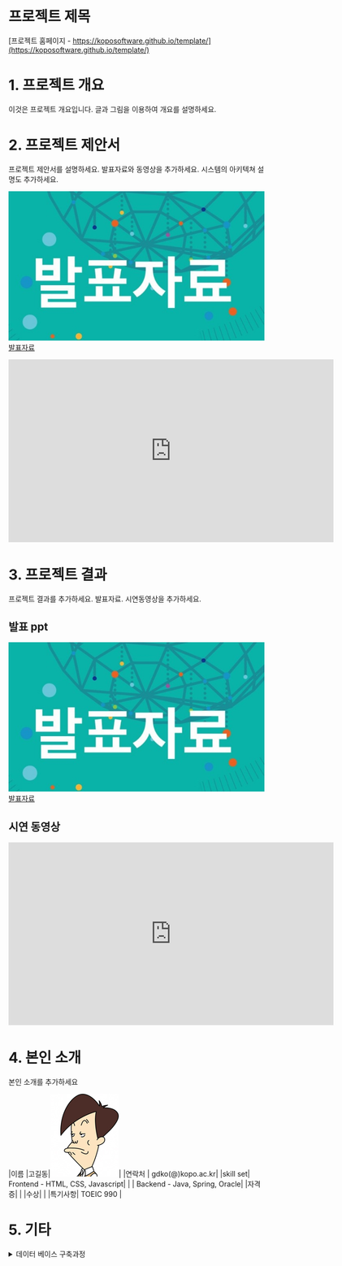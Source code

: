 # 프로젝트 제목

[프로젝트 홈페이지 - https://koposoftware.github.io/template/](https://koposoftware.github.io/template/)

# 1. 프로젝트 개요

이것은 프로젝트 개요입니다. 글과 그림을 이용하여 개요를 설명하세요.

# 2. 프로젝트 제안서

프로젝트 제안서를 설명하세요. 발표자료와 동영상을 추가하세요. 시스템의 아키텍쳐 설명도 추가하세요.

   <img src="ppt.jpg"/>[발표자료](/project.pptx)<br>
   <iframe id="ytplayer" type="text/html" width="640" height="360" src="https://www.youtube.com/embed/6LxbdIjWP04" frameborder="0"></iframe>
 

# 3. 프로젝트 결과
프로젝트 결과를 추가하세요. 발표자료. 시연동영상을 추가하세요.

## 발표 ppt 
   <img src="ppt.jpg"/>[발표자료](/project.pptx)<br>

## 시연 동영상 

   <iframe id="ytplayer" type="text/html" width="640" height="360" src="https://www.youtube.com/embed/6LxbdIjWP04" frameborder="0"></iframe>

# 4. 본인 소개

본인 소개를 추가하세요

|이름 |고길동|![gdKO](/gdko.jpg)|
|연락처 | gdko(@)kopo.ac.kr|
|skill set| Frontend - HTML, CSS, Javascript|
| | Backend - Java, Spring, Oracle|
|자격증|  |
|수상| |
|특기사항|  TOEIC 990 |

# 5. 기타
<details>
<summary>데이터 베이스 구축과정</summary>
<div markdown="1">
   <details>
   <summary>아파트 상세정보</summary>
   <div markdown="1">
            ```python 
      
            #아파트 상세화면 
            import urllib.request
            from bs4 import BeautifulSoup
            import time
            import pandas as pd
            from pandas import DataFrame as df
            import openpyxl

            def getaptdata(kaptCode):
                key = "openAPI KEY"
                url = "http://apis.data.go.kr/1611000/AptBasisInfoService/getAphusBassInfo?kaptCode="+kaptCode+"&serviceKey="+key
                try:
                    f = urllib.request.urlopen(url)
                except Exception as e:
                    print('Fail ' + str(e))
                    time.sleep(100)
                    f = urllib.request.urlopen(url)


                aptxml = f.read().decode("utf8")
                f.close()
                soup = BeautifulSoup(aptxml, "lxml")
                item = soup.find("item")
                aptdataAll = []
                aptSearch = ["bjdcode", "codehallnm", "codeheatnm", "codesalenm","hocnt", "kaptacompany", "kaptaddr", "kaptbcompany"
                             , "kaptcode", "kaptdongcnt", "kaptfax", "kaptmarea", "kaptmparea_135", "kaptmparea_136", "kaptmparea_60"
                             , "kaptmparea_85", "kaptname", "kapttarea", "kaptdacnt", "privarea", "kapturl", "dorojuso", "codeaptnm"
                             , "codemgrnm", "kapttel", "kaptusedate"]

                for aptOne in aptSearch :
                    try:
                        aptdataAll.append(item.find(aptOne).get_text())
                    except AttributeError as e:
                        aptdataAll.append('-')
                        pass


                return(aptdataAll)

               apt = []
               wb = openpyxl.load_workbook('C:/Lecture/프로젝트/최종프로젝트/데이터베이스구축/2.아파트기본정보.xlsx')
               ws = wb['Sheet']
               cells = ws['B2':'B11340']

               workbook = openpyxl.Workbook()
               sheet = workbook.active
               sheet.append(["bjdcode", "codehallnm" ,"codeheatnm" 
                             ,"codesalenm","hocnt"
                             ,"kaptacompany","kaptaddr","kaptbcompany", "kaptcode","kaptdongcnt","kaptfax",
                             "kaptmarea","kaptmparea_135","kaptmparea_136","kaptmparea_60",
                             "kaptmparea_85","kaptname","kapttarea","kaptdacnt","privarea",
                             "kapturl","dorojuso","codeaptnm","codemgrnm","kapttel","kaptusedate"])

               for row in cells :
                   for cell in row:
                       aptInfoAll = getaptdata(str(cell.value))
                       if aptInfoAll :
                           print(aptInfoAll)
                           sheet.append(aptInfoAll)
                           workbook.save('C:/Lecture/프로젝트/최종프로젝트/데이터베이스구축/아파트상세정보.xlsx')
              
            ```
   </div>
   </detail
</div>
</details>
 
